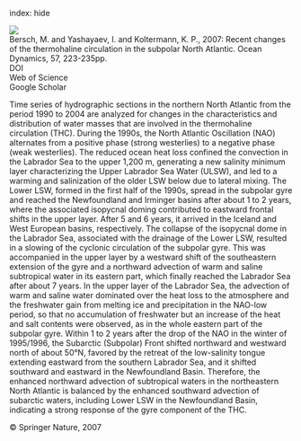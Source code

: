 index: hide

<div class="Citation">
    <div class="Citation-thumb CitationThumb-linked"  data-href="https://doi.org/10.1007/s10236-007-0104-7">
      <img src="https://static.claimspace.cloud/climate-study-static/refs/thumbs/3/Bersch_et_al_2007-thumb.png" />
    </div>

  <div class="Citation-body">
    <div class="Citation-text">Bersch, M. and Yashayaev, I. and Koltermann, K. P., 2007: Recent changes of the thermohaline circulation in the subpolar North Atlantic. <span class="Article-journal">Ocean Dynamics, </span><span class="Article-volume">57, </span>223-235pp.</div>
    <div class="Citation-links">
      <div class="CitationLink" data-href="https://doi.org/10.1007/s10236-007-0104-7">
        <div class="CitationLink-icon CitationLink-Doi"></div>
        <div class="CitationLink-text">DOI</div>
      </div>
      <div class="CitationLink" data-href="http://cel.webofknowledge.com/InboundService.do?customersID=atyponcel&smartRedirect=yes&mode=FullRecord&IsProductCode=Yes&product=CEL&Init=Yes&Func=Frame&action=retrieve&SrcApp=literatum&SrcAuth=atyponcel&SID=7CNc3cIRaBKjGbSujFM&UT=WOS:000247656800006">
        <div class="CitationLink-icon CitationLink-Isi"></div>
        <div class="CitationLink-text">Web of Science</div>
      </div>
      <div class="CitationLink" data-href="https://scholar.google.com/scholar?q=10.1007/s10236-007-0104-7">
        <div class="CitationLink-icon CitationLink-Scholar"></div>
        <div class="CitationLink-text">Google Scholar</div>
      </div>
    </div>
  </div>
</div>

Time series of hydrographic sections in the northern North Atlantic from the period 1990 to 2004 are analyzed for changes in the characteristics and distribution of water masses that are involved in the thermohaline circulation (THC). During the 1990s, the North Atlantic Oscillation (NAO) alternates from a positive phase (strong westerlies) to a negative phase (weak westerlies). The reduced ocean heat loss confined the convection in the Labrador Sea to the upper 1,200 m, generating a new salinity minimum layer characterizing the Upper Labrador Sea Water (ULSW), and led to a warming and salinization of the older LSW below due to lateral mixing. The Lower LSW, formed in the first half of the 1990s, spread in the subpolar gyre and reached the Newfoundland and Irminger basins after about 1 to 2 years, where the associated isopycnal doming contributed to eastward frontal shifts in the upper layer. After 5 and 6 years, it arrived in the Iceland and West European basins, respectively. The collapse of the isopycnal dome in the Labrador Sea, associated with the drainage of the Lower LSW, resulted in a slowing of the cyclonic circulation of the subpolar gyre. This was accompanied in the upper layer by a westward shift of the southeastern extension of the gyre and a northward advection of warm and saline subtropical water in its eastern part, which finally reached the Labrador Sea after about 7 years. In the upper layer of the Labrador Sea, the advection of warm and saline water dominated over the heat loss to the atmosphere and the freshwater gain from melting ice and precipitation in the NAO-low period, so that no accumulation of freshwater but an increase of the heat and salt contents were observed, as in the whole eastern part of the subpolar gyre. Within 1 to 2 years after the drop of the NAO in the winter of 1995/1996, the Subarctic (Subpolar) Front shifted northward and westward north of about 50°N, favored by the retreat of the low-salinity tongue extending eastward from the southern Labrador Sea, and it shifted southward and eastward in the Newfoundland Basin. Therefore, the enhanced northward advection of subtropical waters in the northeastern North Atlantic is balanced by the enhanced southward advection of subarctic waters, including Lower LSW in the Newfoundland Basin, indicating a strong response of the gyre component of the THC.

<div class="Citation-copy">
&copy; Springer Nature, 2007
</div>